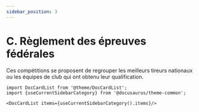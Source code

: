 ```yaml
---
sidebar_position: 3
---
```


# C. Règlement des épreuves fédérales

Ces compétitions se proposent de regrouper les meilleurs tireurs nationaux ou les équipes de club qui ont
obtenu leur qualification.

```mdx-code-block
import DocCardList from '@theme/DocCardList';
import {useCurrentSidebarCategory} from '@docusaurus/theme-common';

<DocCardList items={useCurrentSidebarCategory().items}/>
```
